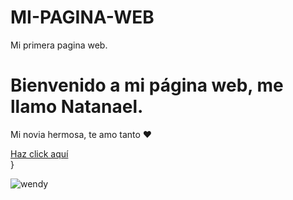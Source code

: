 # MI-PAGINA-WEB
Mi primera pagina web.


<!DOCTYPE html>
<html lang="es-ES">
<head>
    <meta charset="UTF-8">
    <meta name="viewport" content="width=device-width, initial-scale=1.0">
    <title>Página de Natanael</title>
    <link rel="stylesheet" href="style.css">
</head>
<body>
    <div class="contenedor">
        <h1>Bienvenido a mi página web, me llamo Natanael.</h1>
        <p>Mi novia hermosa, te amo tanto ❤️</p>
        <a href="#" class="boton-redirecction">Haz click aquí</a>
    </div>
</body>
</html>
}

![wendy](https://github.com/user-attachments/assets/b799367e-303f-4577-9bf0-77ee1f2a44d5)
